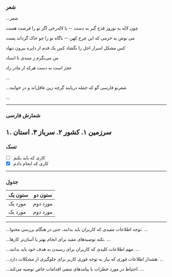 
### شعر
...شعر

 چون لاله به نوروز قدح گیر به دست -- با لاله‌رخی اگر تو را فرصت هست

می نوش به خرمی که این چرخ کهن  --  ناگاه تو را چو خاک گرداند پست



کس مشکل اسرار اجل را نگشاد
کس یک قدم از دایره بیرون ننهاد

من می‌نگرم ز مبتدی تا استاد

عجز است به دست هرکه از مادر زاد

...




...شعرنو
فارسی گو که جمله دریابند 
گرچه زین غافل‌اند و در خوابند

...

---

### شمارش فارسی

۱. سرزمین
    ۱. کشور
    ۲. سرباز
    ۳. استان
---


### تسک

- [ ] کاری که باید بکنم
- [x] کاری که انجام دادم

---

### جدول


|  ستون یک      |      ستون دو     |
| ------------- |   -------------  |
|   مورد یک      |    مورد دوم     |
|   مورد یک      |    مورد دوم     |

---

...توجه
اطلاعات مفیدی که کاربران باید بدانند، حتی در هنگام بررسی محتوا.
...

...نکته
توصیه‌های مفید برای انجام بهتر یا آسان‌تر کارها.
...

...مهم
اطلاعات کلیدی که کاربران برای رسیدن به هدف خود باید بدانند.
...

...هشدار
اطلاعات فوری که نیاز به توجه فوری کاربر برای جلوگیری از مشکلات دارد.
...

...احتیاط
در مورد خطرات یا پیامدهای منفی اقدامات خاص توصیه می‌کند.
...